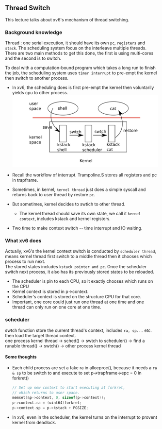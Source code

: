 ## Thread Switch
This lecture talks about xv6's mechanism of thread switching.  
### Background knowledge
Thread : one serial execution, it should have its own `pc`, `registers` and `stack`. The scheduling system focus on the interleave multiple threads. There are two main methods to get this done, the first is using multi-cores and the second is to switch.

To deal with a computation-bound program which takes a long run to finish the job, the scheduling system uses `timer interrupt` to pre-empt the kernel then switch to another process.
* In xv6, the scheduling does is first pre-empt the kernel then voluntarily yields cpu to other process.
![](Image/Lec9-pic1.png)

* Recall the workflow of interrupt. Trampoline.S stores all registers and pc in trapframe.
* Sometimes, in kernel, `kernel thread` just does a simple syscall and returns back to user thread by restore `pc`.
* But sometimes, kernel decides to swtich to other thread.
  * The kernel thread should save its own state, we call it `kernel context`, includes kstack and kernel registers.
* Two time to make context switch -- time interrupt and IO waiting.

### What xv6 does
Actually, xv6's the kernel context switch is conducted by `scheduler thread`, means kernel thread first switch to a middle thread then it chooses which process to run next.  
The stored states includes `kstack pointer and pc`. Once the scheduler switch next process, it also has its previously stored states to be reloaded.
* The scheduler is pin to each CPU, so it exactly chooses which runs on the CPU
* Kernel context is stored in p->context.
* Scheduler's context is stored on the structure CPU for that core.
* Important, one core could just run one thread at one time and one thread can only run on one core at one time.

### scheduler
swtch function store the current thread's context, includes `ra, sp...` etc.  then load the target thread context.  
one process kernel thread -> sched() -> swtch to scheduler() -> find a runable thread() -> swtch() -> other process kernel thread

#### Some thoughts
* Each child process are set a fake ra in allocproc(), because it needs a `ra & sp` to be switch to and execute to set p->trapframe->epc = 0 in forkret()
  ```c
  // Set up new context to start executing at forkret,
  // which returns to user space.
  memset(&p->context, 0, sizeof(p->context));
  p->context.ra = (uint64)forkret;
  p->context.sp = p->kstack + PGSIZE;
  ```
* In xv6, even in the scheduler, the kernel turns on the interrupt to provent kernel from deadlock.